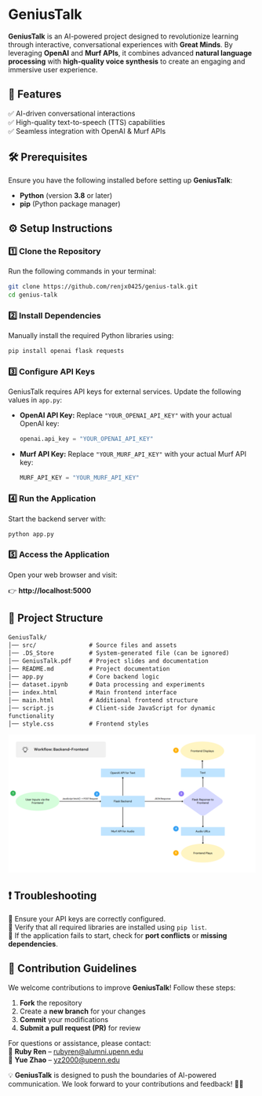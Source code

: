 # **GeniusTalk**  

**GeniusTalk** is an AI-powered project designed to revolutionize learning through interactive, conversational experiences with **Great Minds**. By leveraging **OpenAI** and **Murf APIs**, it combines advanced **natural language processing** with **high-quality voice synthesis** to create an engaging and immersive user experience.

## 🚀 **Features**  
✅ AI-driven conversational interactions  
✅ High-quality text-to-speech (TTS) capabilities  
✅ Seamless integration with OpenAI & Murf APIs  

## 🛠 **Prerequisites**  
Ensure you have the following installed before setting up **GeniusTalk**:  
- **Python** (version **3.8** or later)  
- **pip** (Python package manager)  


## ⚙️ **Setup Instructions**  

### **1️⃣ Clone the Repository**  
Run the following commands in your terminal:  

```sh
git clone https://github.com/renjx0425/genius-talk.git
cd genius-talk
```

### **2️⃣ Install Dependencies**  
Manually install the required Python libraries using:  

```sh
pip install openai flask requests
```

### **3️⃣ Configure API Keys**  
GeniusTalk requires API keys for external services. Update the following values in `app.py`:  

- **OpenAI API Key:** Replace `"YOUR_OPENAI_API_KEY"` with your actual OpenAI key:  

  ```python
  openai.api_key = "YOUR_OPENAI_API_KEY"
  ```

- **Murf API Key:** Replace `"YOUR_MURF_API_KEY"` with your actual Murf API key:  

  ```python
  MURF_API_KEY = "YOUR_MURF_API_KEY"
  ```

### **4️⃣ Run the Application**  
Start the backend server with:  

```sh
python app.py
```

### **5️⃣ Access the Application**  
Open your web browser and visit:  

👉 **http://localhost:5000**  

## 📁 **Project Structure**  

```
GeniusTalk/
│── src/               # Source files and assets
│── .DS_Store          # System-generated file (can be ignored)
│── GeniusTalk.pdf     # Project slides and documentation
│── README.md          # Project documentation
│── app.py             # Core backend logic
│── dataset.ipynb      # Data processing and experiments
│── index.html         # Main frontend interface
│── main.html          # Additional frontend structure
│── script.js          # Client-side JavaScript for dynamic functionality
│── style.css          # Frontend styles
```

![Workflow Diagram](src/workflow.png)

## ❗ **Troubleshooting**  

🔹 Ensure your API keys are correctly configured.  
🔹 Verify that all required libraries are installed using `pip list`.  
🔹 If the application fails to start, check for **port conflicts** or **missing dependencies**.  


## 🤝 **Contribution Guidelines**  

We welcome contributions to improve **GeniusTalk**! Follow these steps:  

1. **Fork** the repository  
2. Create a **new branch** for your changes  
3. **Commit** your modifications  
4. **Submit a pull request (PR)** for review  

For questions or assistance, please contact:  
📧 **Ruby Ren** – [rubyren@alumni.upenn.edu](mailto:rubyren@alumni.upenn.edu)  
📧 **Yue Zhao** – [yz2000@upenn.edu](mailto:yz2000@upenn.edu)  


💡 **GeniusTalk** is designed to push the boundaries of AI-powered communication. We look forward to your contributions and feedback! 🚀✨  
